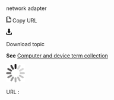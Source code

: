 # 

network adapter

![Copy URL](media/network-adapter/Copy.png)
Copy URL

![Download](media/network-adapter/Download.png)

Download topic

**See** [Computer and device term collection](https://worldready.cloudapp.net/Styleguide/Read?id=2700&topicid=26597)

![In progress](media/network-adapter/activity-large.gif)

URL :
